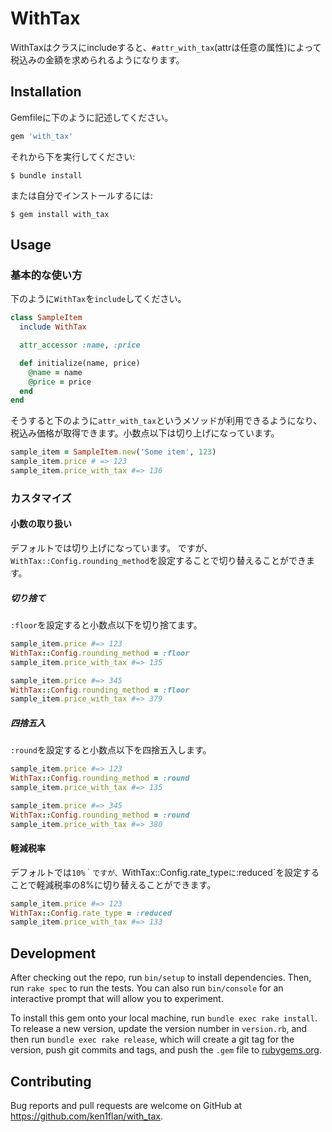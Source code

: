 # WithTax

WithTaxはクラスにincludeすると、`#attr_with_tax`(attrは任意の属性)によって税込みの金額を求められるようになります。

## Installation

Gemfileに下のように記述してください。

```ruby
gem 'with_tax'
```

それから下を実行してください:

```console
$ bundle install
```

または自分でインストールするには:

```console
$ gem install with_tax
```

## Usage

### 基本的な使い方

下のように`WithTax`を`include`してください。

```ruby
class SampleItem
  include WithTax

  attr_accessor :name, :price

  def initialize(name, price)
    @name = name
    @price = price
  end
end
```

そうすると下のように`attr_with_tax`というメソッドが利用できるようになり、税込み価格が取得できます。小数点以下は切り上げになっています。

```ruby
sample_item = SampleItem.new('Some item', 123)
sample_item.price # => 123
sample_item.price_with_tax #=> 136
```

### カスタマイズ

#### 小数の取り扱い

デフォルトでは切り上げになっています。
ですが、`WithTax::Config.rounding_method`を設定することで切り替えることができます。

##### 切り捨て

`:floor`を設定すると小数点以下を切り捨てます。

```ruby
sample_item.price #=> 123
WithTax::Config.rounding_method = :floor
sample_item.price_with_tax #=> 135
```

```ruby
sample_item.price #=> 345
WithTax::Config.rounding_method = :floor
sample_item.price_with_tax #=> 379
```

##### 四捨五入

`:round`を設定すると小数点以下を四捨五入します。

```ruby
sample_item.price #=> 123
WithTax::Config.rounding_method = :round
sample_item.price_with_tax #=> 135
```

```ruby
sample_item.price #=> 345
WithTax::Config.rounding_method = :round
sample_item.price_with_tax #=> 380
```

#### 軽減税率

デフォルトでは`10%｀ですが、`WithTax::Config.rate_type`に`:reduced`を設定することで軽減税率の8%に切り替えることができます。

```ruby
sample_item.price #=> 123
WithTax::Config.rate_type = :reduced
sample_item.price_with_tax #=> 133
```

## Development

After checking out the repo, run `bin/setup` to install dependencies. Then, run `rake spec` to run the tests. You can also run `bin/console` for an interactive prompt that will allow you to experiment.

To install this gem onto your local machine, run `bundle exec rake install`. To release a new version, update the version number in `version.rb`, and then run `bundle exec rake release`, which will create a git tag for the version, push git commits and tags, and push the `.gem` file to [rubygems.org](https://rubygems.org).

## Contributing

Bug reports and pull requests are welcome on GitHub at https://github.com/ken1flan/with_tax.

